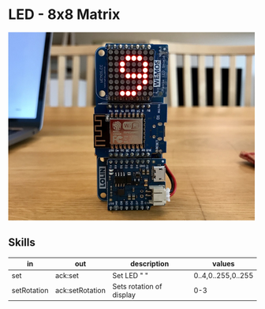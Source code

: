 # LED - 8x8 Matrix

<img src=demo.jpg width=500>

## Skills

| in          | out             | description                          | values             |
|-------------|-----------------|--------------------------------------|--------------------|
| set         | ack:set         | Set LED "<PATTERN> <VALUE> <UPDATE>" | 0..4,0..255,0..255 |
| setRotation | ack:setRotation | Sets rotation of display             | 0-3                |
